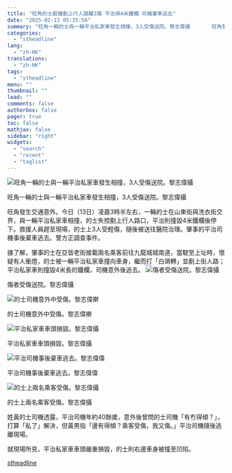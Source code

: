 ```yaml
---
title: "旺角的士捱撞剷上行人路釀3傷 平治掃4米鐵欄 司機棄車逃去"
date: "2025-02-13 05:35:56"
summary: "旺角一輛的士與一輛平治私家車發生相撞，3人受傷送院。黎志偉攝       旺角發生交通意外。..."
categories:
  - "stheadline"
lang:
  - "zh-HK"
translations:
  - "zh-HK"
tags:
  - "stheadline"
menu: ""
thumbnail: ""
lead: ""
comments: false
authorbox: false
pager: true
toc: false
mathjax: false
sidebar: "right"
widgets:
  - "search"
  - "recent"
  - "taglist"
---
```


![旺角一輛的士與一輛平治私家車發生相撞，3人受傷送院。黎志偉攝](https://image.stheadline.com/f/680p0/0x0/100/none/9d0cb96e6832daf258d592c97da9378c/stheadline/inewsmedia/20250213/_2025021305304014026.jpg)

旺角一輛的士與一輛平治私家車發生相撞，3人受傷送院。黎志偉攝




旺角發生交通意外。今日（13日）凌晨3時半左右，一輛的士在山東街與洗衣街交界，與一輛平治私家車相撞，的士失控剷上行人路口，平治則撞毀4米鐵欄後停下。救援人員趕至現場，的士上3人受輕傷，隨後被送往醫院治理。肇事的平治司機事後棄車逃去。警方正調查事件。

據了解，肇事的士在亞皆老街接載兩名乘客前往九龍城城南道，當駛至上址時，懷疑有人衝燈，的士被一輛平治私家車撞向車身，繼而打「白鴿轉」並剷上街人路；平治私家車則撞毀4米長的鐵欄，司機意外後逃去。
 ![傷者受傷送院。黎志偉攝](https://image.hkhl.hk/f/1024p0/0x0/100/none/c38cfc1009adc9699d49c198dbbd6cce/2025-02/KakaoTalk_Photo_2025-02-13-04-41-54_001.jpeg)


傷者受傷送院。黎志偉攝



 ![的士司機意外中受傷。黎志偉擀](https://image.hkhl.hk/f/1024p0/0x0/100/none/bbcdb5f0f99c39fb7448b9687f451456/2025-02/KakaoTalk_Photo_2025-02-13-04-42-00_004.jpeg)


的士司機意外中受傷。黎志偉擀



 ![平治私家車車頭損毀。黎志偉攝](https://image.hkhl.hk/f/1024p0/0x0/100/none/4f1ded630dc4b3c4a3c7dd0867345bb5/2025-02/KakaoTalk_Photo_2025-02-13-04-42-08_007.jpeg)


平治私家車車頭損毀。黎志偉攝



 ![平治司機事後棄車逃去。黎志偉偉](https://image.hkhl.hk/f/1024p0/0x0/100/none/f4a5db4fa0611ec5ad3f7c67cb11e1f4/2025-02/KakaoTalk_Photo_2025-02-13-04-42-05_006.jpeg)


平治司機事後棄車逃去。黎志偉偉



 ![的士上兩名乘客受傷。黎志偉攝](https://image.hkhl.hk/f/1024p0/0x0/100/none/b9ea62b0a9408b0cda8945b512b9e054/2025-02/KakaoTalk_Photo_2025-02-13-04-42-13_009.jpeg)


的士上兩名乘客受傷。黎志偉攝




姓黃的士司機透露，平治司機年約40餘歲，意外後曾問的士司機「有冇得傾？」，打算「私了」解決，但黃男指「邊有得傾？乘客受傷，我又傷。」平治司機隨後逃離現場。

就現場所見，平治私家車車頭嚴重損毀，的士則右邊車身被撞至凹陷。

[stheadline](https://std.stheadline.com/realtime/article/2052470/即時-港聞-旺角的士捱撞剷上行人路釀3傷-平治掃4米鐵欄-司機棄車逃去)

